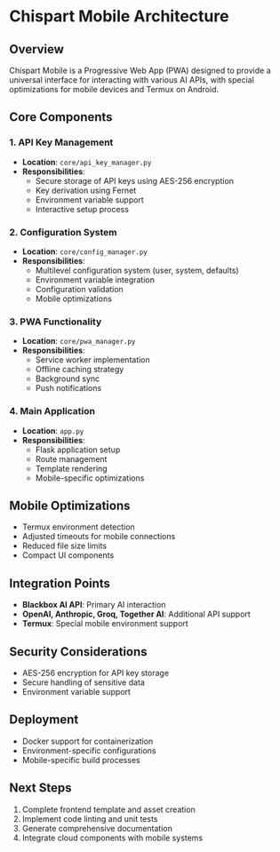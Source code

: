 # Chispart Mobile Architecture

## Overview

Chispart Mobile is a Progressive Web App (PWA) designed to provide a universal interface for interacting with various AI APIs, with special optimizations for mobile devices and Termux on Android.

## Core Components

### 1. API Key Management

- **Location**: `core/api_key_manager.py`
- **Responsibilities**:
  - Secure storage of API keys using AES-256 encryption
  - Key derivation using Fernet
  - Environment variable support
  - Interactive setup process

### 2. Configuration System

- **Location**: `core/config_manager.py`
- **Responsibilities**:
  - Multilevel configuration system (user, system, defaults)
  - Environment variable integration
  - Configuration validation
  - Mobile optimizations

### 3. PWA Functionality

- **Location**: `core/pwa_manager.py`
- **Responsibilities**:
  - Service worker implementation
  - Offline caching strategy
  - Background sync
  - Push notifications

### 4. Main Application

- **Location**: `app.py`
- **Responsibilities**:
  - Flask application setup
  - Route management
  - Template rendering
  - Mobile-specific optimizations

## Mobile Optimizations

- Termux environment detection
- Adjusted timeouts for mobile connections
- Reduced file size limits
- Compact UI components

## Integration Points

- **Blackbox AI API**: Primary AI interaction
- **OpenAI, Anthropic, Groq, Together AI**: Additional API support
- **Termux**: Special mobile environment support

## Security Considerations

- AES-256 encryption for API key storage
- Secure handling of sensitive data
- Environment variable support

## Deployment

- Docker support for containerization
- Environment-specific configurations
- Mobile-specific build processes

## Next Steps

1. Complete frontend template and asset creation
2. Implement code linting and unit tests
3. Generate comprehensive documentation
4. Integrate cloud components with mobile systems